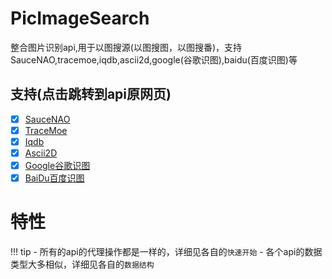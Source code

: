 # PicImageSearch
整合图片识别api,用于以图搜源(以图搜图，以图搜番)，支持SauceNAO,tracemoe,iqdb,ascii2d,google(谷歌识图),baidu(百度识图)等
## 支持(点击跳转到api原网页)
- [x] [SauceNAO](https://saucenao.com/)
- [x] [TraceMoe](https://trace.moe/)
- [x] [Iqdb](http://iqdb.org/)
- [x] [Ascii2D](https://ascii2d.net/)
- [x] [Google谷歌识图](https://www.google.com/imghp)
- [x] [BaiDu百度识图](https://graph.baidu.com/) 

# 特性
!!! tip
    - 所有的api的代理操作都是一样的，详细见各自的`快速开始`
    - 各个api的数据类型大多相似，详细见各自的`数据结构`